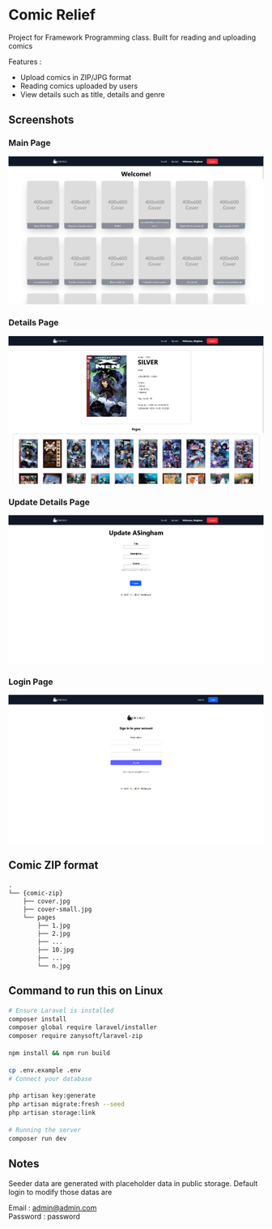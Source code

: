<p align="center">
    <picture>
      <source media="(prefers-color-scheme: dark)" srcset="mdassets/logo-white-full.svg">
      <source media="(prefers-color-scheme: light)" srcset="mdassets/logo-black-full.svg">
    </picture>
</p>

# Comic Relief

Project for Framework Programming class. Built for reading and uploading comics

Features : 
- Upload comics in ZIP/JPG format
- Reading comics uploaded by users
- View details such as title, details and genre

## Screenshots
### Main Page
![Main Page](mdassets/front-page.png)

### Details Page
![Details Page](mdassets/details-page.png)

### Update Details Page
![Update Details Page](mdassets/updatedata-page.png)

### Login Page
![Update Details Page](mdassets/login-page.png)

## Comic ZIP format

```
.
└── {comic-zip}
    ├── cover.jpg
    ├── cover-small.jpg
    └── pages
        ├── 1.jpg
        ├── 2.jpg
        ├── ...
        ├── 10.jpg
        ├── ...
        └── n.jpg
```

## Command to run this on Linux
```bash
# Ensure Laravel is installed
composer install
composer global require laravel/installer
composer require zanysoft/laravel-zip

npm install && npm run build

cp .env.example .env
# Connect your database 

php artisan key:generate
php artisan migrate:fresh --seed
php artisan storage:link

# Running the server
composer run dev
```

## Notes
Seeder data are generated with placeholder data in public storage. Default login to modify those datas are <br>

Email : admin@admin.com <br>
Password : password